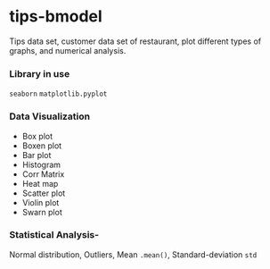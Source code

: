 # tips-bmodel
Tips data set, customer data set of restaurant, plot different types of graphs, and numerical analysis.

### Library in use
<code>seaborn</code>
<code>matplotlib.pyplot</code>

### Data Visualization 
* Box plot
* Boxen plot
* Bar plot
* Histogram
* Corr Matrix
* Heat map
* Scatter plot
* Violin plot
* Swarn plot

### Statistical Analysis-
Normal distribution, Outliers, Mean <code>.mean()</code>, Standard-deviation <code>std</std>

